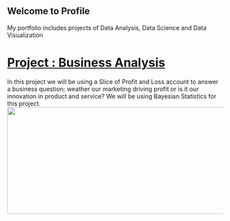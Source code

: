 ## Welcome to Profile
My portfolio includes projects of Data Analysis, Data Science and Data Visualization

# [Project : Business Analysis](https://github.com/roesta07/Business-Analysis-Template)
In this project we will be using a Slice of Profit and Loss account to answer a business question; weather our marketing driving profit or is it our innovation in product and service? We will be using Bayesian Statistics for this project.
<img src="phttps://github.com/roesta07/my-Portfolio/blob/main/src/img/business_analysis.jpg?raw=true" width="750" height="250"> 

